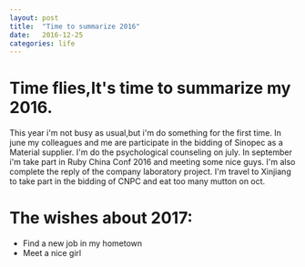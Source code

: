 ```yaml
---
layout: post
title:  "Time to summarize 2016"
date:   2016-12-25
categories: life
---
```

# Time flies,It's time to summarize my 2016.
This year i'm not busy as usual,but i'm do something for the first time.
In june my colleagues and me are participate in the bidding of Sinopec as a Material supplier.
I'm do the psychological counseling on july.
In september i'm take part in Ruby China Conf 2016 and meeting some nice guys. I'm also complete the reply of the company laboratory project.
I'm travel to Xinjiang to take part in the bidding of CNPC and eat too many mutton on oct.

# The wishes about 2017:
- Find a new job in my hometown
- Meet a nice girl


